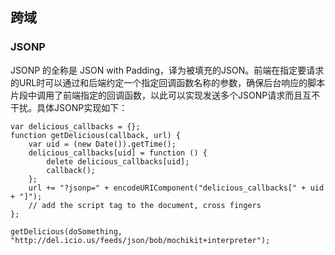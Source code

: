 ## 跨域

### JSONP

JSONP 的全称是 JSON with Padding，译为被填充的JSON。前端在指定要请求的URL时可以通过和后端约定一个指定回调函数名称的参数，确保后台响应的脚本片段中调用了前端指定的回调函数，以此可以实现发送多个JSONP请求而且互不干扰。具体JSONP实现如下：

```
var delicious_callbacks = {};
function getDelicious(callback, url) {
    var uid = (new Date()).getTime();
    delicious_callbacks[uid] = function () {
        delete delicious_callbacks[uid];
        callback();
    };
    url += "?jsonp=" + encodeURIComponent("delicious_callbacks[" + uid + "]");
    // add the script tag to the document, cross fingers
};

getDelicious(doSomething, "http://del.icio.us/feeds/json/bob/mochikit+interpreter");
```